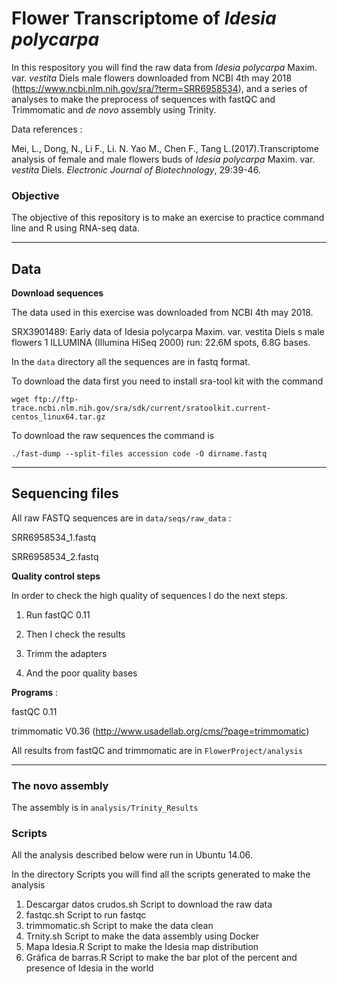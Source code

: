 
# Flower Transcriptome of *Idesia polycarpa*


In this respository you will find the raw data from *Idesia polycarpa* Maxim. var. *vestita* Diels  male flowers downloaded from NCBI 4th may 2018 (https://www.ncbi.nlm.nih.gov/sra/?term=SRR6958534), and a series of analyses to make the preprocess of sequences  with fastQC and Trimmomatic and *de novo* assembly using Trinity.

Data references :


Mei, L., Dong, N., Li F., Li. N. Yao M., Chen F., Tang L.(2017).Transcriptome analysis of female and male flowers buds of *Idesia polycarpa* Maxim. var. *vestita* Diels. *Electronic Journal of Biotechnology*, 29:39-46.

### Objective

The objective of this repository is to make an exercise to practice command line and R using RNA-seq data.

- - -




## Data



**Download sequences**

The data used in this exercise was downloaded from NCBI 4th may 2018.

SRX3901489: Early data of Idesia polycarpa Maxim. var. vestita Diels s male flowers
1 ILLUMINA (Illumina HiSeq 2000) run: 22.6M spots, 6.8G bases.


In the `data` directory all the sequences are in fastq format.


To download the data first you need to install sra-tool kit with the command

`wget ftp://ftp-trace.ncbi.nlm.nih.gov/sra/sdk/current/sratoolkit.current-centos_linux64.tar.gz` 

To download the raw sequences the command is


`./fast-dump --split-files accession code -O dirname.fastq`

- - -


## Sequencing files

All raw FASTQ sequences are in `data/seqs/raw_data` :

SRR6958534_1.fastq

SRR6958534_2.fastq

**Quality control steps**

In order to check the high quality of sequences I do the next steps.

1. Run fastQC 0.11

2. Then I check the results

3. Trimm the adapters 

4. And the poor quality bases 

**Programs** :

fastQC 0.11

trimmomatic V0.36 (http://www.usadellab.org/cms/?page=trimmomatic)

All results from fastQC and trimmomatic are in `FlowerProject/analysis`

- - -

### The novo assembly

The assembly is in `analysis/Trinity_Results`

### Scripts

All the analysis described below were run in Ubuntu 14.06.

In the directory Scripts you will find all the scripts generated to make the analysis

1. Descargar datos crudos.sh Script to download the raw data
2. fastqc.sh   Script to run fastqc
3. trimmomatic.sh Script to make the data clean
4. Trnity.sh  Script to make the data assembly using Docker
5. Mapa Idesia.R Script to make the Idesia map distribution
6. Gráfica de barras.R Script to make the bar plot of the percent and presence of Idesia in the world




